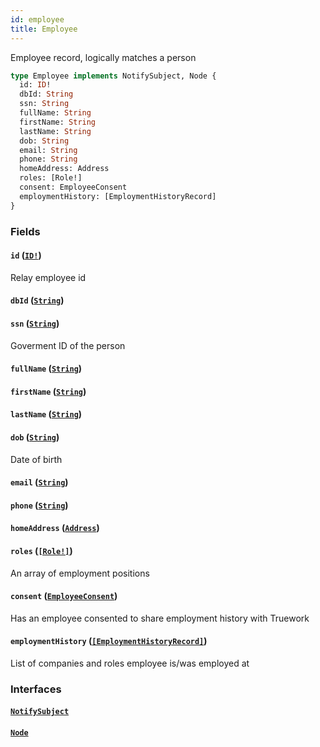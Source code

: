 ```yaml
---
id: employee
title: Employee
---
```


Employee record, logically matches a person

```graphql
type Employee implements NotifySubject, Node {
  id: ID!
  dbId: String
  ssn: String
  fullName: String
  firstName: String
  lastName: String
  dob: String
  email: String
  phone: String
  homeAddress: Address
  roles: [Role!]
  consent: EmployeeConsent
  employmentHistory: [EmploymentHistoryRecord]
}
```

### Fields

#### `id` ([`ID!`](https://developer.rippling.com/docs/rippling-graphql/docs/partners/truework/scalars/id.md))

Relay employee id

#### `dbId` ([`String`](https://developer.rippling.com/docs/rippling-graphql/docs/partners/truework/scalars/string.md))

#### `ssn` ([`String`](https://developer.rippling.com/docs/rippling-graphql/docs/partners/truework/scalars/string.md))

Goverment ID of the person

#### `fullName` ([`String`](https://developer.rippling.com/docs/rippling-graphql/docs/partners/truework/scalars/string.md))

#### `firstName` ([`String`](https://developer.rippling.com/docs/rippling-graphql/docs/partners/truework/scalars/string.md))

#### `lastName` ([`String`](https://developer.rippling.com/docs/rippling-graphql/docs/partners/truework/scalars/string.md))

#### `dob` ([`String`](https://developer.rippling.com/docs/rippling-graphql/docs/partners/truework/scalars/string.md))

Date of birth

#### `email` ([`String`](https://developer.rippling.com/docs/rippling-graphql/docs/partners/truework/scalars/string.md))

#### `phone` ([`String`](https://developer.rippling.com/docs/rippling-graphql/docs/partners/truework/scalars/string.md))

#### `homeAddress` ([`Address`](https://developer.rippling.com/docs/rippling-graphql/docs/partners/truework/objects/address.md))

#### `roles` ([`[Role!]`](https://developer.rippling.com/docs/rippling-graphql/docs/partners/truework/objects/role.md))

An array of employment positions

#### `consent` ([`EmployeeConsent`](https://developer.rippling.com/docs/rippling-graphql/docs/partners/truework/objects/employee-consent.md))

Has an employee consented to share employment history with Truework

#### `employmentHistory` ([`[EmploymentHistoryRecord]`](https://developer.rippling.com/docs/rippling-graphql/docs/partners/truework/objects/employment-history-record.md))

List of companies and roles employee is/was employed at

### Interfaces

#### [`NotifySubject`](https://developer.rippling.com/docs/rippling-graphql/docs/partners/truework/interfaces/notify-subject.md)

#### [`Node`](https://developer.rippling.com/docs/rippling-graphql/docs/partners/truework/interfaces/node.md)
